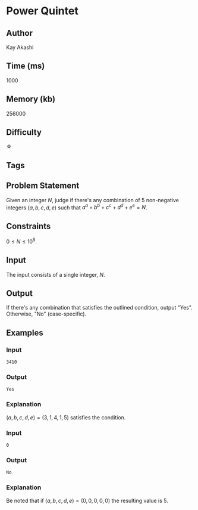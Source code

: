 # Power Quintet

## Author

Kay Akashi

## Time (ms)

1000

## Memory (kb)

256000

## Difficulty

☆

## Tags

## Problem Statement 

Given an integer $N$, judge if there's any combination of $5$ non-negative integers $(a, b, c, d, e)$ such that $a^{a} + b^{b} + c^{c} + d^{d} + e^{e} = N$. 

## Constraints

$0 \leq N \leq 10^{5}$.

## Input

The input consists of a single integer, $N$.

## Output

If there's any combination that satisfies the outlined condition, output "Yes". Otherwise, "No" (case-specific).

## Examples

### Input

```
3410
```

### Output

```
Yes
```

### Explanation

$(a, b, c, d, e) = (3, 1, 4, 1, 5)$ satisfies the condition.

### Input

```
0
```

### Output
```
No
```

### Explanation
Be noted that if $(a, b, c, d, e) = (0, 0, 0, 0, 0)$ the resulting value is $5$.